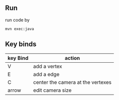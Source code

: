 ## Run
run code by
```bash
mvn exec:java
```

## Key binds
| key Bind | action                            |
|----------|-----------------------------------|
| V        | add a vertex                      |
| E        | add a edge                        |
| C        | center the camera at the vertexes |
| arrow    | edit camera size                  |
